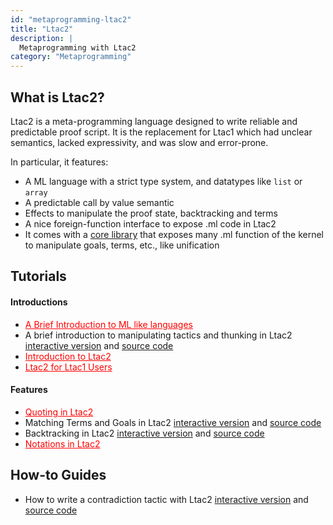 ```yaml
---
id: "metaprogramming-ltac2"
title: "Ltac2"
description: |
  Metaprogramming with Ltac2
category: "Metaprogramming"
---
```


## What is Ltac2?

Ltac2 is a meta-programming language designed to write reliable and predictable proof script.
It is the replacement for Ltac1 which had unclear semantics, lacked expressivity, and was slow and error-prone.

In particular, it features:

- A ML language with a strict type system, and datatypes like `list` or `array`
- A predictable call by value semantic
- Effects to manipulate the proof state, backtracking and terms
- A nice foreign-function interface to expose .ml code in Ltac2
- It comes with a [core library](https://github.com/rocq-prover/rocq/tree/master/theories/Ltac2)
  that exposes many .ml function of the kernel to manipulate goals, terms, etc.,
  like unification

## Tutorials

#### Introductions

- <a href="https://github.com/rocq-prover/platform-docs/issues/97" style="color:red">A Brief Introduction to ML like languages</a>
- A brief introduction to manipulating tactics and thunking in Ltac2
  [interactive version](https://rocq-prover.org/platform-docs/metaprogramming/ltac2/tutorial_types_and_thunking.html) and
  [source code](https://rocq-prover.org/platform-docs/metaprogramming/ltac2/tutorial_types_and_thunking.v)
- <a href="https://github.com/rocq-prover/platform-docs/issues/92" style="color:red">Introduction to Ltac2</a>
- <a href="https://github.com/rocq-prover/platform-docs/issues/103" style="color:red">Ltac2 for Ltac1 Users</a>

#### Features

- <a href="https://github.com/rocq-prover/platform-docs/issues/93" style="color:red">Quoting in Ltac2</a>
- Matching Terms and Goals in Ltac2
  [interactive version](https://rocq-prover.org/platform-docs/metaprogramming/ltac2/tutorial_matching_terms_and_goals.html) and
  [source code](https://rocq-prover.org/platform-docs/metaprogramming/ltac2/tutorial_matching_terms_and_goals.v)
- Backtracking in Ltac2
  [interactive version](https://rocq-prover.org/platform-docs/metaprogramming/ltac2/tutorial_backtracking.html) and
  [source code](https://rocq-prover.org/platform-docs/metaprogramming/ltac2/tutorial_backtracking.v)
- <a href="https://github.com/rocq-prover/platform-docs/issues/95" style="color:red">Notations in Ltac2</a>

## How-to Guides

- How to write a contradiction tactic with Ltac2
  [interactive version](https://rocq-prover.org/platform-docs/metaprogramming/ltac2/how_to_contradiction.html) and
  [source code](https://rocq-prover.org/platform-docs/metaprogramming/ltac2/how_to_contradiction.v)

